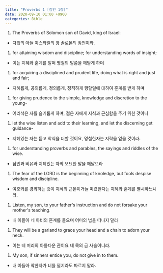 ```yaml
---
title: "Proverbs 1 [잠언 1장]"
date: 2020-09-10 01:00 +0900
categories: Bible
---
```


1. The Proverbs of Solomon son of David, king of Israel:
- 다윗의 아들 이스라엘의 왕 솔로몬의 잠언이라.
1. for attaining wisdom and discipline; for understanding words of insight;
- 이는 지혜와 훈계를 알며 명철의 말씀을 깨닫게 하며
1. for acquiring a disciplined and prudent life, doing what is right and just and fair;
- 지혜롭게, 공의롭게, 정의롭게, 정직하게 행할일에 대하여 훈계를 받게 하며
1. for giving prudence to the simple, knowledge and discretion to the young-
- 어리석은 자를 슬기롭게 하며, 젊은 자에게 지식과 근심함을 주기 위한 것이니
1. let the wise listen and add to their learning, and let the discerning get guidance-
- 지혜있는 자는 듣고 학식을 더할 것이요, 명철한자는 지략을 얻을 것이라.

1. for understanding proverbs and parables, the sayings and riddles of the wise.
- 잠언과 비유와 지혜있는 자의 오묘한 말을 깨달으라
1. The fear of the LORD is the beginning of knoledge, but fools despise wisdom and discipline.
- 여호와를 경외하는 것이 지식의 근본이거늘 미련한자는 지혜와 훈계를 멸시하느니라.
1. Listen, my son, to your father's instruction and do not forsake your mother's teaching.
- 내 아들아 네 아비의 훈계를 들으며 어미의 법을 떠나지 말라
1. They will be a garland to grace your head and a chain to adorn your neck.
- 이는 네 머리의 아름다운 관이요 네 목의 금 사슬이니라.
1. My son, if sinners entice you, do not give in to them.
- 내 아들아 악한자가 너를 꾈지라도 따르지 말라.

